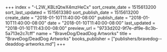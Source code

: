 +++
index = "-L2W_KBLtQtwX4mzHeCx"
sort_create_date = 1515613200
sort_last_updated = 1515613380
sort_publish_date = 1515613200
create_date = "2018-01-10T11:40:00-08:00"
publish_date = "2018-01-10T11:40:00-08:00"
date = "2018-01-10T11:40:00-08:00"
last_updated = "2018-01-10T11:43:00-08:00"
preview_url = "9733d202-9f7e-df9e-8c3b-5a713e2c7cff"
name = "BraveDog/DeadDog Artworks"
title = "BraveDog/DeadDog Artworks"
books_publisher = ["publishers/bravedog--deaddog-artworks.md"]
+++
